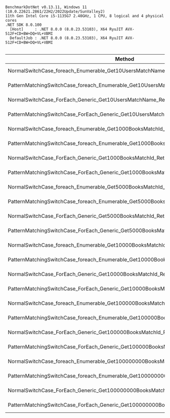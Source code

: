 ```

BenchmarkDotNet v0.13.11, Windows 11 (10.0.22621.2861/22H2/2022Update/SunValley2)
11th Gen Intel Core i5-1135G7 2.40GHz, 1 CPU, 8 logical and 4 physical cores
.NET SDK 8.0.100
  [Host]     : .NET 8.0.0 (8.0.23.53103), X64 RyuJIT AVX-512F+CD+BW+DQ+VL+VBMI
  DefaultJob : .NET 8.0.0 (8.0.23.53103), X64 RyuJIT AVX-512F+CD+BW+DQ+VL+VBMI


```
| Method                                                                                | Mean         | Error      | StdDev      | Median       |
|-------------------------------------------------------------------------------------- |-------------:|-----------:|------------:|-------------:|
| NormalSwitchCase_foreach_Enumerable_Get10UsersMatchName_ReturnAttrValue               |   196.695 ms | 31.9721 ms |  91.7341 ms |   151.566 ms |
| PatternMatchingSwitchCase_foreach_Enumerable_Get10UsersMatchName_ReturnAttrValue      |   243.106 ms | 69.4428 ms | 204.7537 ms |   346.644 ms |
| NormalSwitchCase_ForEach_Generic_Get10UsersMatchName_ReturnAttrValue                  |   222.281 ms | 68.5370 ms | 202.0830 ms |    58.242 ms |
| PatternMatchingSwitchCase_ForEach_Generic_Get10UsersMatchName_ReturnAttrValue         |   207.536 ms | 62.4350 ms | 184.0910 ms |    57.436 ms |
| NormalSwitchCase_foreach_Enumerable_Get1000BooksMatchId_ReturnAttrValue               |     1.659 ms |  0.0922 ms |   0.2705 ms |     1.633 ms |
| PatternMatchingSwitchCase_foreach_Enumerable_Get1000BooksMatchId_ReturnAttrValue      |     1.355 ms |  0.0342 ms |   0.0960 ms |     1.323 ms |
| NormalSwitchCase_ForEach_Generic_Get1000BooksMatchId_ReturnAttrValue                  |     1.422 ms |  0.0284 ms |   0.0810 ms |     1.412 ms |
| PatternMatchingSwitchCase_ForEach_Generic_Get1000BooksMatchId_ReturnAttrValue         |     1.461 ms |  0.0388 ms |   0.1101 ms |     1.431 ms |
| NormalSwitchCase_foreach_Enumerable_Get5000BooksMatchId_ReturnAttrValue               |     5.859 ms |  0.1321 ms |   0.3810 ms |     5.785 ms |
| PatternMatchingSwitchCase_foreach_Enumerable_Get5000BooksMatchId_ReturnAttrValue      |     5.711 ms |  0.1135 ms |   0.2214 ms |     5.707 ms |
| NormalSwitchCase_ForEach_Generic_Get5000BooksMatchId_ReturnAttrValue                  |     5.763 ms |  0.1119 ms |   0.2479 ms |     5.779 ms |
| PatternMatchingSwitchCase_ForEach_Generic_Get5000BooksMatchId_ReturnAttrValue         |     6.052 ms |  0.1950 ms |   0.5625 ms |     5.910 ms |
| NormalSwitchCase_foreach_Enumerable_Get10000BooksMatchId_ReturnAttrValue              |    12.734 ms |  0.2544 ms |   0.6476 ms |    12.726 ms |
| PatternMatchingSwitchCase_foreach_Enumerable_Get10000BooksMatchId_ReturnAttrValue     |    12.860 ms |  0.2562 ms |   0.7185 ms |    12.785 ms |
| NormalSwitchCase_ForEach_Generic_Get10000BooksMatchId_ReturnAttrValue                 |    12.879 ms |  0.3159 ms |   0.9012 ms |    12.688 ms |
| PatternMatchingSwitchCase_ForEach_Generic_Get10000BooksMatchId_ReturnAttrValue        |    12.823 ms |  0.2481 ms |   0.6707 ms |    12.717 ms |
| NormalSwitchCase_foreach_Enumerable_Get100000BooksMatchId_ReturnAttrValue             |   148.652 ms |  2.9689 ms |   7.1702 ms |   147.869 ms |
| PatternMatchingSwitchCase_foreach_Enumerable_Get100000BooksMatchId_ReturnAttrValue    |   142.619 ms |  5.1725 ms |  15.0886 ms |   139.094 ms |
| NormalSwitchCase_ForEach_Generic_Get100000BooksMatchId_ReturnAttrValue                |   148.730 ms |  2.9674 ms |   8.0224 ms |   147.836 ms |
| PatternMatchingSwitchCase_ForEach_Generic_Get100000BooksMatchId_ReturnAttrValue       |   154.299 ms |  4.6309 ms |  13.5816 ms |   152.929 ms |
| NormalSwitchCase_foreach_Enumerable_Get100000000BooksMatchId_ReturnAttrValue          | 1,481.504 ms | 29.6007 ms |  82.0234 ms | 1,481.778 ms |
| PatternMatchingSwitchCase_foreach_Enumerable_Get100000000BooksMatchId_ReturnAttrValue | 1,458.332 ms | 28.8635 ms |  29.6406 ms | 1,467.894 ms |
| NormalSwitchCase_ForEach_Generic_Get100000000BooksMatchId_ReturnAttrValue             | 1,481.001 ms | 28.9206 ms |  39.5869 ms | 1,468.967 ms |
| PatternMatchingSwitchCase_ForEach_Generic_Get100000000BooksMatchId_ReturnAttrValue    | 1,410.756 ms | 27.8796 ms |  65.7156 ms | 1,397.723 ms |
